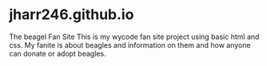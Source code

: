 # jharr246.github.io
The beagel Fan Site
This is my wycode fan site project using basic html and css. 
My fanite is about beagles and information on them and how anyone can donate or adopt beagles. 
